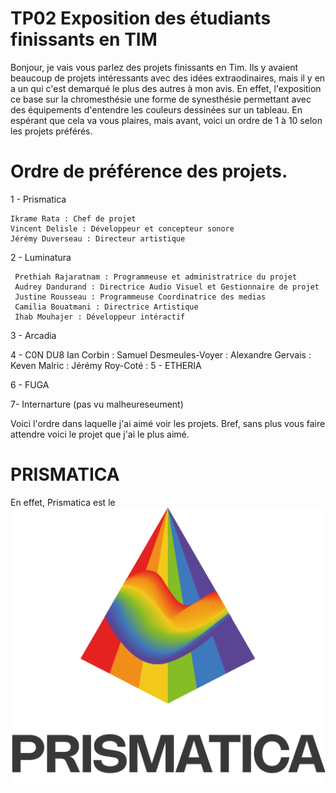 # TP02 Exposition des étudiants finissants en TIM
Bonjour, je vais vous parlez des projets finissants en Tim. Ils y avaient beaucoup de projets intéressants avec des idées extraodinaires, mais il y en a un qui c'est demarqué le plus des autres à mon avis.
En effet, l'exposition ce base sur la chromesthésie une forme de synesthésie permettant avec des équipements d'entendre les couleurs dessinées sur un tableau. En espérant que cela va vous plaires, mais avant, voici un 
ordre de 1 à 10 selon les projets préférés.

# Ordre de préférence des projets.

1 -  Prismatica

    Ikrame Rata : Chef de projet
    Vincent Delisle : Développeur et concepteur sonore 
    Jérémy Duverseau : Directeur artistique

2 - Luminatura

     Prethiah Rajaratnam : Programmeuse et administratrice du projet
     Audrey Dandurand : Directrice Audio Visuel et Gestionnaire de projet
     Justine Rousseau : Programmeuse Coordinatrice des medias
     Camilia Bouatmani : Directrice Artistique 
     Ihab Mouhajer : Développeur intéractif

3 - Arcadia


4 - C0N DU8
     Ian Corbin :
     Samuel Desmeules-Voyer :
     Alexandre Gervais :
     Keven Malric :
     Jérémy Roy-Coté :
5 - ETHERIA

6 - FUGA

7- Internarture (pas vu malheureseument)

Voici l'ordre dans laquelle j'ai aimé voir les projets. Bref, sans plus vous faire attendre voici le projet que j'ai le plus aimé.
# PRISMATICA
 En  effet, Prismatica est le ![photo](media/Prismatica.png)
